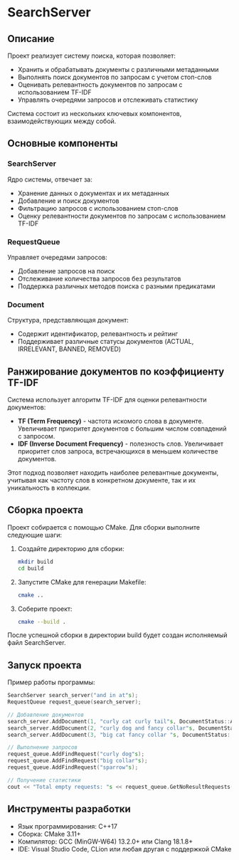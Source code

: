 # SearchServer

## Описание
Проект реализует систему поиска, которая позволяет:

- Хранить и обрабатывать документы с различными метаданными
- Выполнять поиск документов по запросам с учетом стоп-слов
- Оценивать релевантность документов по запросам с использованием TF-IDF
- Управлять очередями запросов и отслеживать статистику

Система состоит из нескольких ключевых компонентов, взаимодействующих между собой.

## Основные компоненты

### SearchServer
Ядро системы, отвечает за:

- Хранение данных о документах и их метаданных
- Добавление и поиск документов
- Фильтрацию запросов с использованием стоп-слов
- Оценку релевантности документов по запросам с использованием TF-IDF

### RequestQueue
Управляет очередями запросов:

- Добавление запросов на поиск
- Отслеживание количества запросов без результатов
- Поддержка различных методов поиска с разными предикатами

### Document
Структура, представляющая документ:

- Содержит идентификатор, релевантность и рейтинг
- Поддерживает различные статусы документов (ACTUAL, IRRELEVANT, BANNED, REMOVED)

## Ранжирование документов по коэффициенту TF-IDF

Система использует алгоритм TF-IDF для оценки релевантности документов:

- **TF (Term Frequency)** - частота искомого слова в документе. Увеличивает приоритет документов с большим числом совпадений с запросом.
- **IDF (Inverse Document Frequency)** - полезность слов. Увеличивает приоритет слов запроса, встречающихся в меньшем количестве документов.

Этот подход позволяет находить наиболее релевантные документы, учитывая как частоту слов в конкретном документе, так и их уникальность в коллекции.

## Сборка проекта
Проект собирается с помощью CMake. Для сборки выполните следующие шаги:

1. Создайте директорию для сборки:
   ```bash
   mkdir build
   cd build
   ```
2. Запустите CMake для генерации Makefile:
   ```bash
   cmake ..
   ```
3. Соберите проект:
   ```bash
   cmake --build .
   ```

После успешной сборки в директории build будет создан исполняемый файл SearchServer.

## Запуск проекта
Пример работы программы:

```cpp
SearchServer search_server("and in at"s);
RequestQueue request_queue(search_server);

// Добавление документов
search_server.AddDocument(1, "curly cat curly tail"s, DocumentStatus::ACTUAL, {7, 2, 7});
search_server.AddDocument(2, "curly dog and fancy collar"s, DocumentStatus::ACTUAL, {1, 2, 3});
search_server.AddDocument(3, "big cat fancy collar "s, DocumentStatus::ACTUAL, {1, 2, 8});

// Выполнение запросов
request_queue.AddFindRequest("curly dog"s);
request_queue.AddFindRequest("big collar"s);
request_queue.AddFindRequest("sparrow"s);

// Получение статистики
cout << "Total empty requests: "s << request_queue.GetNoResultRequests() << endl;
```

## Инструменты разработки
- Язык программирования: C++17
- Сборка: CMake 3.11+
- Компилятор: GCC (MinGW-W64) 13.2.0+ или Clang 18.1.8+
- IDE: Visual Studio Code, CLion или любая другая с поддержкой CMake
